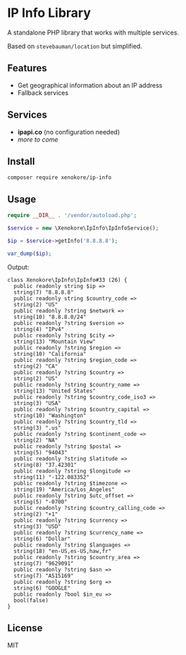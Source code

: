 IP Info Library
===============

A standalone PHP library that works with multiple services.

Based on `stevebauman/location` but simplified.



## Features

- Get geographical information about an IP address
- Fallback services



## Services

- **ipapi.co** (no configuration needed)
- _more to come_



## Install

```
composer require xenokore/ip-info
```



## Usage

```php
require __DIR__ . '/vendor/autoload.php';

$service = new \Xenokore\IpInfo\IpInfoService();

$ip = $service->getInfo('8.8.8.8');

var_dump($ip);
```

Output:

``` 
class Xenokore\IpInfo\IpInfo#33 (26) {
  public readonly string $ip =>
  string(7) "8.8.8.8"
  public readonly string $country_code =>
  string(2) "US"
  public readonly ?string $network =>
  string(10) "8.8.8.0/24"
  public readonly ?string $version =>
  string(4) "IPv4"
  public readonly ?string $city =>
  string(13) "Mountain View"
  public readonly ?string $region =>
  string(10) "California"
  public readonly ?string $region_code =>
  string(2) "CA"
  public readonly ?string $country =>
  string(2) "US"
  public readonly ?string $country_name =>
  string(13) "United States"
  public readonly ?string $country_code_iso3 =>
  string(3) "USA"
  public readonly ?string $country_capital =>
  string(10) "Washington"
  public readonly ?string $country_tld =>
  string(3) ".us"
  public readonly ?string $continent_code =>
  string(2) "NA"
  public readonly ?string $postal =>
  string(5) "94043"
  public readonly ?string $latitude =>
  string(8) "37.42301"
  public readonly ?string $longitude =>
  string(11) "-122.083352"
  public readonly ?string $timezone =>
  string(19) "America/Los_Angeles"
  public readonly ?string $utc_offset =>
  string(5) "-0700"
  public readonly ?string $country_calling_code =>
  string(2) "+1"
  public readonly ?string $currency =>
  string(3) "USD"
  public readonly ?string $currency_name =>
  string(6) "Dollar"
  public readonly ?string $languages =>
  string(18) "en-US,es-US,haw,fr"
  public readonly ?string $country_area =>
  string(7) "9629091"
  public readonly ?string $asn =>
  string(7) "AS15169"
  public readonly ?string $org =>
  string(6) "GOOGLE"
  public readonly ?bool $in_eu =>
  bool(false)
}
```



## License

MIT

